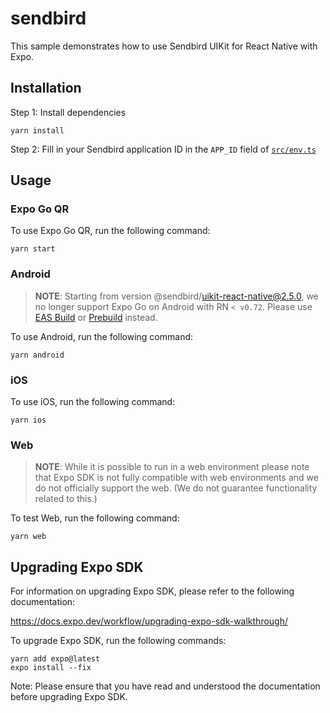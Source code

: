 # sendbird

This sample demonstrates how to use Sendbird UIKit for React Native with Expo.

## Installation

Step 1: Install dependencies

```shell
yarn install
```

Step 2: Fill in your Sendbird application ID in the `APP_ID` field of [`src/env.ts`](src/env.ts)

## Usage

### Expo Go QR

To use Expo Go QR, run the following command:

```shell
yarn start
```

### Android

> **NOTE**: Starting from version @sendbird/uikit-react-native@2.5.0, we no longer support Expo Go on Android with RN `< v0.72`.
> Please use [EAS Build](https://docs.expo.dev/build/setup/#build-for-android-emulatordevice-or-ios-simulator) or [Prebuild](https://docs.expo.dev/workflow/prebuild/) instead.

To use Android, run the following command:

```shell
yarn android
```

### iOS

To use iOS, run the following command:

```shell
yarn ios
```

### Web

> **NOTE**: While it is possible to run in a web environment
> please note that Expo SDK is not fully compatible with web environments and we do not officially support the web. (We do not guarantee functionality related to this.)

To test Web, run the following command:

```shell
yarn web
```

## Upgrading Expo SDK

For information on upgrading Expo SDK, please refer to the following documentation:

https://docs.expo.dev/workflow/upgrading-expo-sdk-walkthrough/

To upgrade Expo SDK, run the following commands:

```shell
yarn add expo@latest
expo install --fix
```

Note: Please ensure that you have read and understood the documentation before upgrading Expo SDK.
